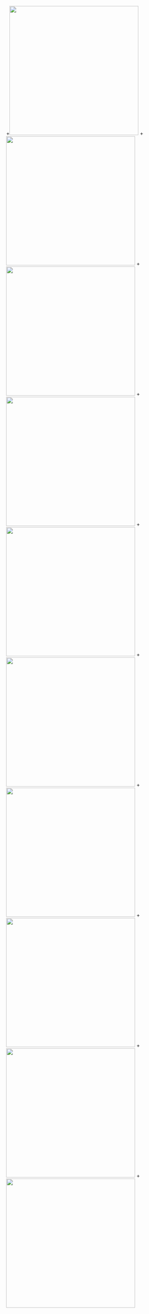 +<img src="https://github.com/ketutindasundhari/Project-UAS-Mobile/blob/master/WhatsApp%20Image%202018-05-18%20at%2019.17.43.jpeg" width="350" />
+<img src="https://github.com/ketutindasundhari/Project-UAS-Mobile/blob/master/WhatsApp%20Image%202018-05-18%20at%2019.17.44%20(1).jpeg" width="350" />
+<img src="https://github.com/ketutindasundhari/Project-UAS-Mobile/blob/master/WhatsApp%20Image%202018-05-18%20at%2019.17.44.jpeg" width="350" />
+<img src="https://github.com/ketutindasundhari/Project-UAS-Mobile/blob/master/WhatsApp%20Image%202018-05-18%20at%2019.17.44%20(2).jpeg" width="350" />
+<img src="https://github.com/ketutindasundhari/Project-UAS-Mobile/blob/master/WhatsApp%20Image%202018-05-18%20at%2019.11.04.jpeg" width="350" />
+<img src="https://github.com/ketutindasundhari/Project-UAS-Mobile/blob/master/WhatsApp%20Image%202018-05-18%20at%2019.11.03.jpeg" width="350" />
+<img src="https://github.com/ketutindasundhari/Project-UAS-Mobile/blob/master/WhatsApp%20Image%202018-05-18%20at%2019.11.02.jpeg" width="350" />
+<img src="https://github.com/ketutindasundhari/Project-UAS-Mobile/blob/master/WhatsApp%20Image%202018-05-18%20at%2019.11.01.jpeg" width="350" />
+<img src="https://github.com/ketutindasundhari/Project-UAS-Mobile/blob/master/WhatsApp%20Image%202018-05-18%20at%2019.54.33.jpeg" width="350" />
+<img src="https://github.com/ketutindasundhari/Project-UAS-Mobile/blob/master/WhatsApp%20Image%202018-05-18%20at%2019.17.44.jpeg" width="350" />
